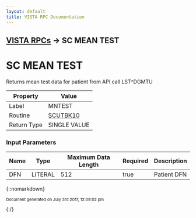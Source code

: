 ```yaml
---
layout: default
title: VISTA RPC Documentation
---
```


## [VISTA RPCs](TableOfContents) &#8594; SC MEAN TEST
# SC MEAN TEST

Returns mean test data for patient from API call LST^DGMTU

Property | Value
--- | ---
Label | MNTEST
Routine | [SCUTBK10](http://code.osehra.org/dox/Routine_SCUTBK10_source.html)
Return Type | SINGLE VALUE


### Input Parameters

Name | Type | Maximum Data Length | Required | Description
--- | --- | --- | --- | ---
DFN | LITERAL | 512 | true | Patient DFN



{::nomarkdown} <br/><p style="font-size: 11px">Document generated on July 3rd 2017, 12:09:02 pm</p>{:/}